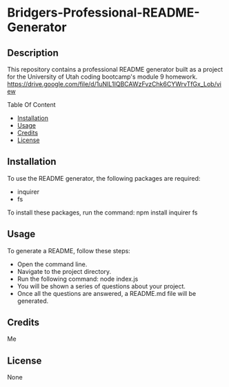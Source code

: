 # Bridgers-Professional-README-Generator

## Description
This repository contains a professional README generator built as a project for the University of Utah coding bootcamp's module 9 homework.
https://drive.google.com/file/d/1uNIL1IQBCAWzFvzChk6CYWrvTfGx_Lob/view

Table Of Content
- [Installation](#installation)
- [Usage](#usage)
- [Credits](#credits)
- [License](#license)

## Installation
To use the README generator, the following packages are required:

- inquirer
- fs

To install these packages, run the command: npm install inquirer fs

## Usage 
To generate a README, follow these steps:

- Open the command line. 
- Navigate to the project directory.
- Run the following command: node index.js
- You will be shown a series of questions about your project.
- Once all the questions are answered, a README.md file will be generated.

## Credits
Me 

## License
None
